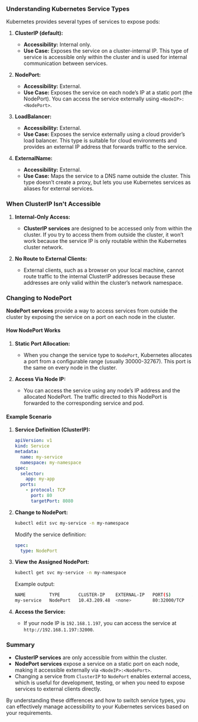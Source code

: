 ### Understanding Kubernetes Service Types

Kubernetes provides several types of services to expose pods:

1. **ClusterIP (default):**
   - **Accessibility:** Internal only.
   - **Use Case:** Exposes the service on a cluster-internal IP. This type of service is accessible only within the cluster and is used for internal communication between services.

2. **NodePort:**
   - **Accessibility:** External.
   - **Use Case:** Exposes the service on each node’s IP at a static port (the NodePort). You can access the service externally using `<NodeIP>:<NodePort>`.

3. **LoadBalancer:**
   - **Accessibility:** External.
   - **Use Case:** Exposes the service externally using a cloud provider’s load balancer. This type is suitable for cloud environments and provides an external IP address that forwards traffic to the service.

4. **ExternalName:**
   - **Accessibility:** External.
   - **Use Case:** Maps the service to a DNS name outside the cluster. This type doesn’t create a proxy, but lets you use Kubernetes services as aliases for external services.

### When ClusterIP Isn't Accessible

1. **Internal-Only Access:**
   - **ClusterIP services** are designed to be accessed only from within the cluster. If you try to access them from outside the cluster, it won’t work because the service IP is only routable within the Kubernetes cluster network.

2. **No Route to External Clients:**
   - External clients, such as a browser on your local machine, cannot route traffic to the internal ClusterIP addresses because these addresses are only valid within the cluster’s network namespace.

### Changing to NodePort

**NodePort services** provide a way to access services from outside the cluster by exposing the service on a port on each node in the cluster.

#### How NodePort Works

1. **Static Port Allocation:**
   - When you change the service type to `NodePort`, Kubernetes allocates a port from a configurable range (usually 30000-32767). This port is the same on every node in the cluster.

2. **Access Via Node IP:**
   - You can access the service using any node’s IP address and the allocated NodePort. The traffic directed to this NodePort is forwarded to the corresponding service and pod.

#### Example Scenario

1. **Service Definition (ClusterIP):**
   ```yaml
   apiVersion: v1
   kind: Service
   metadata:
     name: my-service
     namespace: my-namespace
   spec:
     selector:
       app: my-app
     ports:
       - protocol: TCP
         port: 80
         targetPort: 8080
   ```

2. **Change to NodePort:**
   ```sh
   kubectl edit svc my-service -n my-namespace
   ```

   Modify the service definition:
   ```yaml
   spec:
     type: NodePort
   ```

3. **View the Assigned NodePort:**
   ```sh
   kubectl get svc my-service -n my-namespace
   ```

   Example output:
   ```sh
   NAME         TYPE       CLUSTER-IP    EXTERNAL-IP   PORT(S)        AGE
   my-service   NodePort   10.43.209.48  <none>        80:32000/TCP   5m
   ```

4. **Access the Service:**
   - If your node IP is `192.168.1.197`, you can access the service at `http://192.168.1.197:32000`.

### Summary

- **ClusterIP services** are only accessible from within the cluster.
- **NodePort services** expose a service on a static port on each node, making it accessible externally via `<NodeIP>:<NodePort>`.
- Changing a service from `ClusterIP` to `NodePort` enables external access, which is useful for development, testing, or when you need to expose services to external clients directly.

By understanding these differences and how to switch service types, you can effectively manage accessibility to your Kubernetes services based on your requirements.